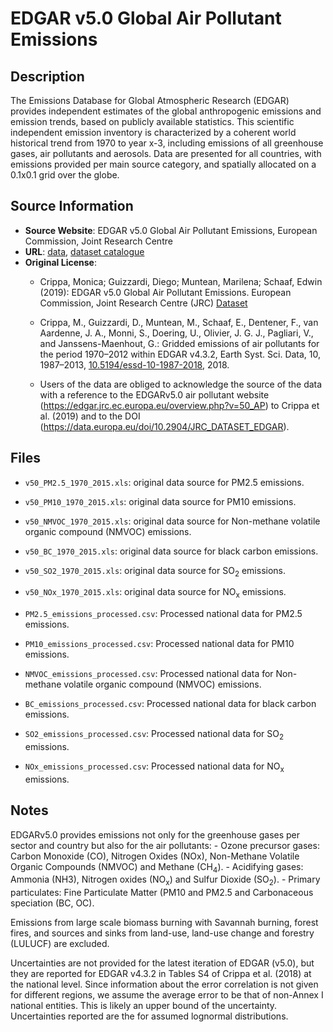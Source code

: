 
# EDGAR v5.0 Global Air Pollutant Emissions

## Description
The Emissions Database for Global Atmospheric Research (EDGAR) provides independent estimates of the global anthropogenic emissions and emission trends, based on publicly available statistics. This scientific independent emission inventory is characterized by a coherent world historical trend from 1970 to year x-3, including emissions of all greenhouse gases, air pollutants and aerosols. Data are presented for all countries, with emissions provided per main source category, and spatially allocated on a 0.1x0.1 grid over the globe.

## Source Information
* **Source Website**: EDGAR v5.0 Global Air Pollutant Emissions, European Commission, Joint Research Centre
* **URL**: [data](https://data.jrc.ec.europa.eu/dataset/377801af-b094-4943-8fdc-f79a7c0c2d19), [dataset catalogue](https://data.jrc.ec.europa.eu/collection/edgar)
* **Original License**:
  - Crippa, Monica; Guizzardi, Diego; Muntean, Marilena; Schaaf, Edwin (2019):  EDGAR v5.0 Global Air Pollutant Emissions. European Commission, Joint Research Centre (JRC) [Dataset](http://data.europa.eu/89h/377801af-b094-4943-8fdc-f79a7c0c2d19)

  - Crippa, M., Guizzardi, D., Muntean, M., Schaaf, E., Dentener, F., van Aardenne, J. A., Monni, S., Doering, U., Olivier, J. G. J., Pagliari, V., and Janssens-Maenhout, G.: Gridded emissions of air pollutants for the period 1970–2012 within EDGAR v4.3.2, Earth Syst. Sci. Data, 10, 1987–2013, [10.5194/essd-10-1987-2018](https://doi.org/10.5194/essd-10-1987-2018), 2018.

  - Users of the data are obliged to acknowledge the source of the data with a reference to the EDGARv5.0 air pollutant website (https://edgar.jrc.ec.europa.eu/overview.php?v=50_AP) to Crippa et al. (2019) and to the DOI (https://data.europa.eu/doi/10.2904/JRC_DATASET_EDGAR).

## Files
* `v50_PM2.5_1970_2015.xls`: original data source for PM2.5 emissions.
* `v50_PM10_1970_2015.xls`: original data source for PM10 emissions. 
* `v50_NMVOC_1970_2015.xls`: original data source for Non-methane volatile organic compound (NMVOC) emissions. 
* `v50_BC_1970_2015.xls`: original data source for black carbon emissions. 
* `v50_SO2_1970_2015.xls`: original data source for SO<sub>2</sub> emissions.
* `v50_NOx_1970_2015.xls`: original data source for NO<sub>x</sub> emissions.

* `PM2.5_emissions_processed.csv`: Processed national data for PM2.5 emissions.
* `PM10_emissions_processed.csv`: Processed national data for PM10 emissions. 
* `NMVOC_emissions_processed.csv`: Processed national data for Non-methane volatile organic compound (NMVOC) emissions. 
* `BC_emissions_processed.csv`: Processed national data for black carbon emissions.
* `SO2_emissions_processed.csv`: Processed national data for SO<sub>2</sub> emissions.
* `NOx_emissions_processed.csv`: Processed national data for NO<sub>x</sub> emissions.

## Notes

EDGARv5.0 provides emissions not only for the greenhouse gases per sector and country but also for the air pollutants: - Ozone precursor gases: Carbon Monoxide (CO), Nitrogen Oxides (NOx), Non-Methane Volatile Organic Compounds (NMVOC) and Methane (CH<sub>4</sub>). - Acidifying gases: Ammonia (NH3), Nitrogen oxides (NO<sub>x</sub>) and Sulfur Dioxide (SO<sub>2</sub>). - Primary particulates: Fine Particulate Matter (PM10 and PM2.5 and Carbonaceous speciation (BC, OC).

Emissions from large scale biomass burning with Savannah burning, forest fires, and sources and sinks from land-use, land-use change and forestry (LULUCF) are excluded.

Uncertainties are not provided for the latest iteration of EDGAR (v5.0), but they are reported for EDGAR v4.3.2 in Tables S4 of Crippa et al. (2018) at the national level. Since information about the error correlation is not given for different regions, we assume the average error to be that of non-Annex I national entities. This is likely an upper bound of the uncertainty. Uncertainties reported are the for assumed lognormal distributions.
